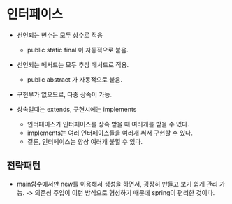 # 인터페이스

* 선언되는 변수는 모두 상수로 적용
    - public static final 이 자동적으로 붙음.
* 선언되는 메서드는 모두 추상 메서드로 적용.
    - public abstract 가 자동적으로 붙음.

* 구현부가 없으므로, 다중 상속이 가능.
* 상속일때는 extends, 구현시에는 implements
    - 인터페이스가 인터페이스를 상속 받을 때 여러개를 받을 수 있다.
    - implements는 여러 인터페이스들을 여러개 써서 구현할 수 있다.
    - 결론, 인터페이스는 항상 여러개 붙힐 수 있다.







## 전략패턴

* main함수에서만 new를 이용해서 생성을 하면서, 굉장히 만들고 보기 쉽게 관리 가능.
-> 의존성 주입이 이런 방식으로 형성하기 때문에  spring이 편리한 것이다.